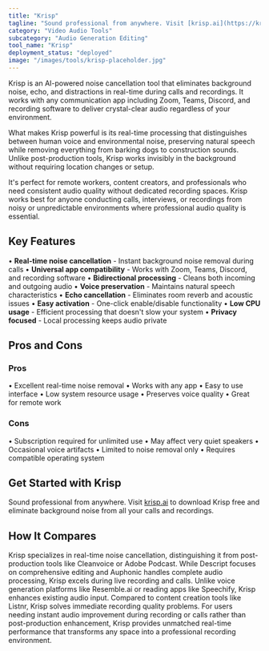 ```yaml
---
title: "Krisp"
tagline: "Sound professional from anywhere. Visit [krisp.ai](https://krisp.ai) to download Krisp free and eliminate background noise from all your calls and rec..."
category: "Video Audio Tools"
subcategory: "Audio Generation Editing"
tool_name: "Krisp"
deployment_status: "deployed"
image: "/images/tools/krisp-placeholder.jpg"
---
```

Krisp is an AI-powered noise cancellation tool that eliminates background noise, echo, and distractions in real-time during calls and recordings. It works with any communication app including Zoom, Teams, Discord, and recording software to deliver crystal-clear audio regardless of your environment.

What makes Krisp powerful is its real-time processing that distinguishes between human voice and environmental noise, preserving natural speech while removing everything from barking dogs to construction sounds. Unlike post-production tools, Krisp works invisibly in the background without requiring location changes or setup.

It's perfect for remote workers, content creators, and professionals who need consistent audio quality without dedicated recording spaces. Krisp works best for anyone conducting calls, interviews, or recordings from noisy or unpredictable environments where professional audio quality is essential.

## Key Features

• **Real-time noise cancellation** - Instant background noise removal during calls
• **Universal app compatibility** - Works with Zoom, Teams, Discord, and recording software
• **Bidirectional processing** - Cleans both incoming and outgoing audio
• **Voice preservation** - Maintains natural speech characteristics
• **Echo cancellation** - Eliminates room reverb and acoustic issues
• **Easy activation** - One-click enable/disable functionality
• **Low CPU usage** - Efficient processing that doesn't slow your system
• **Privacy focused** - Local processing keeps audio private

## Pros and Cons

### Pros
• Excellent real-time noise removal
• Works with any app
• Easy to use interface
• Low system resource usage
• Preserves voice quality
• Great for remote work

### Cons
• Subscription required for unlimited use
• May affect very quiet speakers
• Occasional voice artifacts
• Limited to noise removal only
• Requires compatible operating system

## Get Started with Krisp

Sound professional from anywhere. Visit [krisp.ai](https://krisp.ai) to download Krisp free and eliminate background noise from all your calls and recordings.

## How It Compares

Krisp specializes in real-time noise cancellation, distinguishing it from post-production tools like Cleanvoice or Adobe Podcast. While Descript focuses on comprehensive editing and Auphonic handles complete audio processing, Krisp excels during live recording and calls. Unlike voice generation platforms like Resemble.ai or reading apps like Speechify, Krisp enhances existing audio input. Compared to content creation tools like Listnr, Krisp solves immediate recording quality problems. For users needing instant audio improvement during recording or calls rather than post-production enhancement, Krisp provides unmatched real-time performance that transforms any space into a professional recording environment.